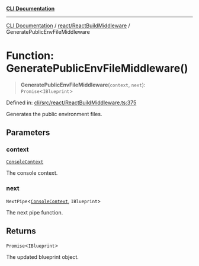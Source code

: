[**CLI Documentation**](../../../README.md)

***

[CLI Documentation](../../../README.md) / [react/ReactBuildMiddleware](../README.md) / GeneratePublicEnvFileMiddleware

# Function: GeneratePublicEnvFileMiddleware()

> **GeneratePublicEnvFileMiddleware**(`context`, `next`): `Promise`\<`IBlueprint`\>

Defined in: [cli/src/react/ReactBuildMiddleware.ts:375](https://github.com/stonemjs/cli/blob/f139573d7f6e29779d41fb031ed261bfcad59d09/src/react/ReactBuildMiddleware.ts#L375)

Generates the public environment files.

## Parameters

### context

[`ConsoleContext`](../../../declarations/interfaces/ConsoleContext.md)

The console context.

### next

`NextPipe`\<[`ConsoleContext`](../../../declarations/interfaces/ConsoleContext.md), `IBlueprint`\>

The next pipe function.

## Returns

`Promise`\<`IBlueprint`\>

The updated blueprint object.
